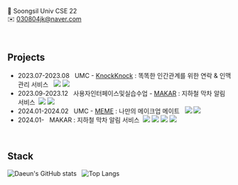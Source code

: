
🏫 Soongsil Univ CSE 22
<br>
✉️ 030804jk@naver.com

<br>

Projects
--------------
- 2023.07-2023.08 &nbsp; UMC - <a href="https://github.com/UMC-KnockKnock/IOS.git">KnockKnock</a> : 똑똑한 인간관계를 위한 연락 & 인맥관리 서비스 &nbsp; <img src="https://img.shields.io/badge/Swift-F05138?style=flat&logo=Swift&logoColor=white"/> <img src="https://img.shields.io/badge/Xcode-147EFB?style=flat&logo=Xcode&logoColor=white" />
- 2023.09-2023.12 &nbsp; 사용자인터페이스및실습수업 - <a href="https://github.com/MAKAR-Andriod/MAKAR.git">MAKAR</a> : 지하철 막차 알림 서비스&nbsp; <img src="https://img.shields.io/badge/Java-007396?style=flat&logo=Java&logoColor=white" /> <img src="https://img.shields.io/badge/Android Studio-3DDC84?style=flat&logo=androidstudio&logoColor=white" />
- 2024.01-2024.02 &nbsp; UMC - <a href="https://github.com/MEME-UMC/MEME_SERVICE.git">MEME</a> : 나만의 메이크업 메이트 &nbsp; <img src="https://img.shields.io/badge/Java-007396?style=flat&logo=Java&logoColor=white" /> <img src="https://img.shields.io/badge/Spring Boot-6DB33F?style=flat&logo=SpringBoot&logoColor=white" />
- 2024.01- &nbsp; MAKAR : 지하철 막차 알림 서비스&nbsp;  <img src="https://img.shields.io/badge/Swift-F05138?style=flat&logo=Swift&logoColor=white"/> <img src="https://img.shields.io/badge/Xcode-147EFB?style=flat&logo=Xcode&logoColor=white" /> <img src="https://img.shields.io/badge/Java-007396?style=flat&logo=Java&logoColor=white" /> <img src="https://img.shields.io/badge/Spring Boot-6DB33F?style=flat&logo=SpringBoot&logoColor=white" />


<br>

Stack
--------------
![Daeun's GitHub stats](https://github-readme-stats.vercel.app/api?username=daeun084&show_icons=true&theme=graywhite) &nbsp; ![Top Langs](https://github-readme-stats.vercel.app/api/top-langs/?username=daeun084&layout=compact)

